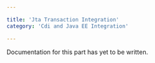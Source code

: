 ```yaml
---

title: 'Jta Transaction Integration'
category: 'Cdi and Java EE Integration'

---
```



Documentation for this part has yet to be written.